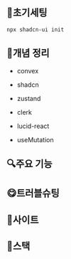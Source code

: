 ## 🔧초기세팅   
`npx shadcn-ui init`

## 🧾개념 정리   
- convex   
- shadcn   
- zustand   
- clerk   
- lucid-react   

- useMutation   


## 🔍주요 기능   

## 😋트러블슈팅   

## 📎사이트   

## 📘스택   
